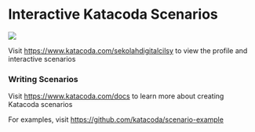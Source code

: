 # Interactive Katacoda Scenarios

[![](http://shields.katacoda.com/katacoda/sekolahdigitalcilsy/count.svg)](https://www.katacoda.com/sekolahdigitalcilsy "Get your profile on Katacoda.com")

Visit https://www.katacoda.com/sekolahdigitalcilsy to view the profile and interactive scenarios

### Writing Scenarios
Visit https://www.katacoda.com/docs to learn more about creating Katacoda scenarios

For examples, visit https://github.com/katacoda/scenario-example

